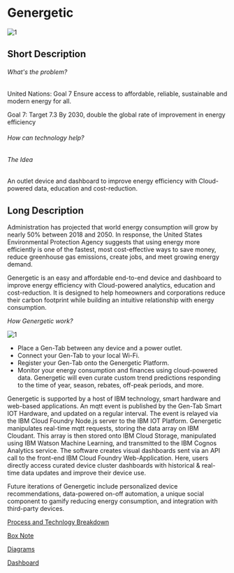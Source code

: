 # Genergetic

![1](https://user-images.githubusercontent.com/52797904/123019809-39ec9980-d39f-11eb-96a1-086b3a8291a4.png)

## **Short Description**

###### What's the problem?

United Nations: Goal 7
Ensure access to affordable, reliable, sustainable and modern energy for all.

Goal 7: Target 7.3
By 2030, double the global rate of improvement in energy efficiency

###### How can technology help?

###### The Idea

An outlet device and dashboard to improve energy efficiency with Cloud-powered data, education and cost-reduction. 

## **Long Description**

Administration has projected that world energy consumption will grow by nearly 50% between 2018 and 2050. In response, the United States Environmental Protection Agency suggests that using energy more efficiently is one of the fastest, most cost-effective ways to save money, reduce greenhouse gas emissions, create jobs, and meet growing energy demand.

Genergetic is an easy and affordable end-to-end device and dashboard to improve energy efficiency with Cloud-powered analytics, education and cost-reduction. It is designed to help homeowners and corporations reduce their carbon footprint while building an intuitive relationship with energy consumption. 

*How Genergetic work?*

![1](https://user-images.githubusercontent.com/52797904/123019933-77512700-d39f-11eb-9498-f4287cd411b9.png)

- Place a Gen-Tab between any device and a power outlet. 
- Connect your Gen-Tab to your local Wi-Fi.
- Register your Gen-Tab onto the Genergetic Platform. 
- Monitor your energy consumption and finances using cloud-powered data. Genergetic will even curate custom trend predictions responding to the time of year, season, rebates, off-peak periods, and more.


Genergetic is supported by a host of IBM technology, smart hardware and web-based applications. An mqtt event is published by the Gen-Tab Smart IOT Hardware, and updated on a regular interval. The event is relayed via the IBM Cloud Foundry Node.js server to the IBM IOT Platform. Genergetic manipulates real-time mqtt requests, storing the data array on IBM Cloudant. This array is then stored onto IBM Cloud Storage, manipulated using IBM Watson Machine Learning, and transmitted to the IBM Cognos Analytics service. The software creates visual dashboards sent via an API call to the front-end IBM Cloud Foundry Web-Application. Here, users directly access curated device cluster dashboards with historical & real-time data updates and improve their device use.


Future iterations of Genergetic include personalized device recommendations, data-powered on-off automation, a unique social component to gamify reducing energy consumption, and integration with third-party devices. 

[Process and Technlogy Breakdown](https://app.mural.co/t/ibmcas4578/m/ibmcas4578/1622042309963/9edeb3b06b25fe5066227becf23f8121f1e97f08) 

[Box Note](https://ibm.ent.box.com/folder/136788401615?s=cuqihw747dg3lc8dvlhan0m4gixnp59)

[Diagrams](/Diagrams.md)

[Dashboard](/Dashboards.md)



